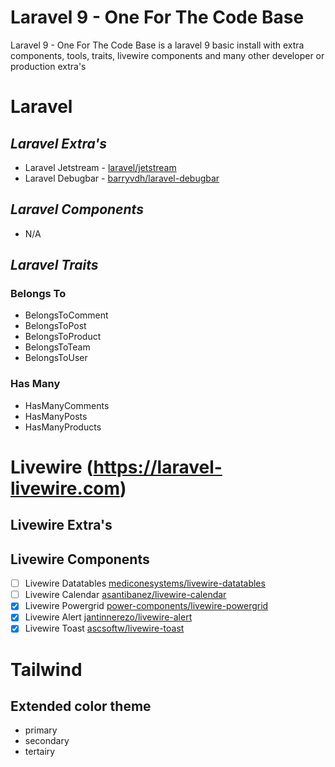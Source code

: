# Laravel 9 - One For The Code Base

Laravel 9 - One For The Code Base is a laravel 9 basic install with
extra components, tools, traits, livewire components and many other
developer or production extra's

# Laravel

## *Laravel Extra's*
- Laravel Jetstream - [laravel/jetstream](https://jetstream.laravel.com/2.x/)
- Laravel Debugbar - [barryvdh/laravel-debugbar](https://github.com/barryvdh/laravel-debugbar)

## *Laravel Components*
- N/A

## *Laravel Traits*

### Belongs To
- BelongsToComment
- BelongsToPost
- BelongsToProduct
- BelongsToTeam
- BelongsToUser

### Has Many
- HasManyComments
- HasManyPosts
- HasManyProducts


# Livewire (https://laravel-livewire.com)

## Livewire Extra's

## Livewire Components
- [ ] Livewire Datatables [mediconesystems/livewire-datatables](https://livewire-datatables.com)
- [ ] Livewire Calendar [asantibanez/livewire-calendar](https://github.com/asantibanez/livewire-calendar)
- [x] Livewire Powergrid [power-components/livewire-powergrid](http://github.com/Power-Components/livewire-powergrid)
- [x] Livewire Alert [jantinnerezo/livewire-alert](http://github.com/jantinnerezo/livewire-alert)
- [x] Livewire Toast [ascsoftw/livewire-toast](http://github.com/ascsoftw/livewire-toast)

# Tailwind

## Extended color theme
- primary
- secondary
- tertairy